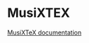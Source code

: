 # MusiXTEX
[MusiXTeX documentation](http://ctan.math.washington.edu/tex-archive/macros/musixtex/doc/musixdoc.pdf)

